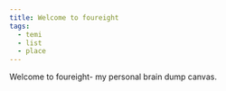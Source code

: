 ```yaml
---
title: Welcome to foureight
tags:
  - temi
  - list
  - place
---
```


Welcome to foureight- my personal brain dump canvas.
